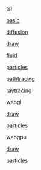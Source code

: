 tsl

[basic](/compute/basic)

[diffusion](/compute/diffusion)

[draw](/compute/draw)

[fluid](/compute/fluid)

[particles](/compute/particles)

[pathtracing](/compute/pathtracing)

[raytracing](/compute/raytracing)

webgl

[draw](/compute/webgl/draw)

[particles](/compute/webgl/particles)

webgpu

[draw](/compute/webgpu/draw)

[particles](/compute/webgpu/particles)
